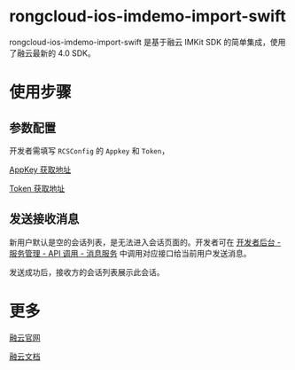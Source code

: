 # rongcloud-ios-imdemo-import-swift

rongcloud-ios-imdemo-import-swift 是基于融云 IMKit SDK 的简单集成，使用了融云最新的 4.0 SDK。


# 使用步骤

## 参数配置

开发者需填写 `RCSConfig` 的 `Appkey` 和 `Token`，

[AppKey 获取地址](https://developer.rongcloud.cn/app/appkey/0vMK99Huzz-qw40Ybv4NDA)

[Token 获取地址](https://developer.rongcloud.cn/apitool/Mw8EsJmV43kZBugTMSAZXg)


## 发送接收消息

新用户默认是空的会话列表，是无法进入会话页面的。开发者可在 [开发者后台 - 服务管理 - API 调用 - 消息服务](https://developer.rongcloud.cn/apitool/kNUDHRczlPHkECa0SJ8X3Q)  中调用对应接口给当前用户发送消息。

发送成功后，接收方的会话列表展示此会话。


# 更多

[融云官网](https://www.rongcloud.cn/)

[融云文档](https://docs.rongcloud.cn/v3/)
